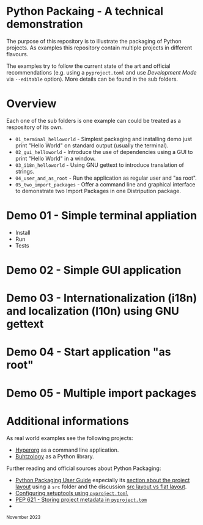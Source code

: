 # Python Packaing - A technical demonstration

The purpose of this repository is to illustrate the packaging of Python
projects. As examples this repository contain multiple projects in different
flavours.

The examples try to follow the current state of the art and official
recommendations (e.g. using a `pyproject.toml` and use _Development Mode_ via
`--editable` option). More details can be found in the sub folders.

# Overview
Each one of the sub folders is one example can could be treated as a
respository of its own.

 - `01_terminal_helloworld` - Simplest packaging and installing demo just print "Hello World" on standard output (usually the terminal).
 - `02_gui_helloworld` - Introduce the use of dependencies using a GUI to print "Hello World" in a window.
 - `03_i18n_helloworld` - Using GNU gettext to introduce translation of strings.
 - `04_user_and_as_root` - Run the application as regular user and "as root".
 - `05_two_import_packages` - Offer a command line and graphical interface to demonstrate two Import Packages in one Distripution package.

# Demo 01 - Simple terminal appliation
 - Install
 - Run
 - Tests
 
# Demo 02 - Simple GUI application

# Demo 03 - Internationalization (i18n) and localization (l10n) using GNU gettext

# Demo 04 - Start application "as root"

# Demo 05 - Multiple import packages

# Additional informations
As real world examples see the following projects:
 - [Hyperorg](https://codeberg.org/buhtz/hyperorg) as a command line application.
 - [Buhtzology](https://codeberg.org/buhtz/buhtzology) as a Python library.

Further reading and official sources about Python Packaging:
 - [Python Packaging User Guide](https://packaging.python.org) especially its [section about the project layout](https://packaging.python.org/en/latest/tutorials/packaging-projects/) using a `src` folder and the discussion [src layout vs flat layout](https://packaging.python.org/en/latest/discussions/src-layout-vs-flat-layout).
 - [Configuring setuptools using `pyproject.toml`](https://setuptools.pypa.io/en/latest/userguide/pyproject_config.html)
 - [PEP 621 - Storing project metadata in `pyproject.tom`](https://peps.python.org/pep-0621)
 - 
 
<sub>November 2023</sub>
